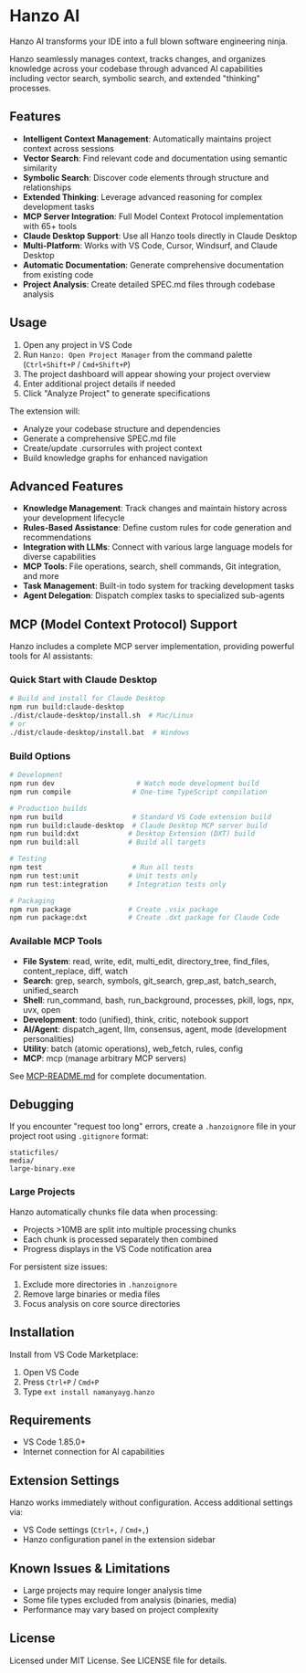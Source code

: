 # Hanzo AI

Hanzo AI transforms your IDE into a full blown software engineering ninja.

Hanzo seamlessly manages context, tracks changes, and organizes knowledge across your codebase through advanced AI capabilities including vector search, symbolic search, and extended "thinking" processes.

## Features

- **Intelligent Context Management**: Automatically maintains project context across sessions
- **Vector Search**: Find relevant code and documentation using semantic similarity
- **Symbolic Search**: Discover code elements through structure and relationships
- **Extended Thinking**: Leverage advanced reasoning for complex development tasks
- **MCP Server Integration**: Full Model Context Protocol implementation with 65+ tools
- **Claude Desktop Support**: Use all Hanzo tools directly in Claude Desktop
- **Multi-Platform**: Works with VS Code, Cursor, Windsurf, and Claude Desktop
- **Automatic Documentation**: Generate comprehensive documentation from existing code
- **Project Analysis**: Create detailed SPEC.md files through codebase analysis

## Usage

1. Open any project in VS Code
2. Run `Hanzo: Open Project Manager` from the command palette (`Ctrl+Shift+P` / `Cmd+Shift+P`)
3. The project dashboard will appear showing your project overview
4. Enter additional project details if needed
5. Click "Analyze Project" to generate specifications

The extension will:
- Analyze your codebase structure and dependencies
- Generate a comprehensive SPEC.md file
- Create/update .cursorrules with project context
- Build knowledge graphs for enhanced navigation

## Advanced Features

- **Knowledge Management**: Track changes and maintain history across your development lifecycle
- **Rules-Based Assistance**: Define custom rules for code generation and recommendations
- **Integration with LLMs**: Connect with various large language models for diverse capabilities
- **MCP Tools**: File operations, search, shell commands, Git integration, and more
- **Task Management**: Built-in todo system for tracking development tasks
- **Agent Delegation**: Dispatch complex tasks to specialized sub-agents

## MCP (Model Context Protocol) Support

Hanzo includes a complete MCP server implementation, providing powerful tools for AI assistants:

### Quick Start with Claude Desktop

```bash
# Build and install for Claude Desktop
npm run build:claude-desktop
./dist/claude-desktop/install.sh  # Mac/Linux
# or
./dist/claude-desktop/install.bat  # Windows
```

### Build Options

```bash
# Development
npm run dev                    # Watch mode development build
npm run compile               # One-time TypeScript compilation

# Production builds
npm run build                 # Standard VS Code extension build
npm run build:claude-desktop  # Claude Desktop MCP server build
npm run build:dxt            # Desktop Extension (DXT) build
npm run build:all            # Build all targets

# Testing
npm test                      # Run all tests
npm run test:unit            # Unit tests only
npm run test:integration     # Integration tests only

# Packaging
npm run package              # Create .vsix package
npm run package:dxt          # Create .dxt package for Claude Code
```

### Available MCP Tools

- **File System**: read, write, edit, multi_edit, directory_tree, find_files, content_replace, diff, watch
- **Search**: grep, search, symbols, git_search, grep_ast, batch_search, unified_search
- **Shell**: run_command, bash, run_background, processes, pkill, logs, npx, uvx, open
- **Development**: todo (unified), think, critic, notebook support
- **AI/Agent**: dispatch_agent, llm, consensus, agent, mode (development personalities)
- **Utility**: batch (atomic operations), web_fetch, rules, config
- **MCP**: mcp (manage arbitrary MCP servers)

See [MCP-README.md](./MCP-README.md) for complete documentation.

## Debugging

If you encounter "request too long" errors, create a `.hanzoignore` file in your project root using `.gitignore` format:

```
staticfiles/
media/
large-binary.exe
```

### Large Projects

Hanzo automatically chunks file data when processing:
- Projects >10MB are split into multiple processing chunks
- Each chunk is processed separately then combined
- Progress displays in the VS Code notification area

For persistent size issues:
1. Exclude more directories in `.hanzoignore`
2. Remove large binaries or media files
3. Focus analysis on core source directories

## Installation

Install from VS Code Marketplace:
1. Open VS Code
2. Press `Ctrl+P` / `Cmd+P`
3. Type `ext install namanyayg.hanzo`

## Requirements

- VS Code 1.85.0+
- Internet connection for AI capabilities

## Extension Settings

Hanzo works immediately without configuration. Access additional settings via:
- VS Code settings (`Ctrl+,` / `Cmd+,`)
- Hanzo configuration panel in the extension sidebar

## Known Issues & Limitations

- Large projects may require longer analysis time
- Some file types excluded from analysis (binaries, media)
- Performance may vary based on project complexity

## License

Licensed under MIT License. See LICENSE file for details.
